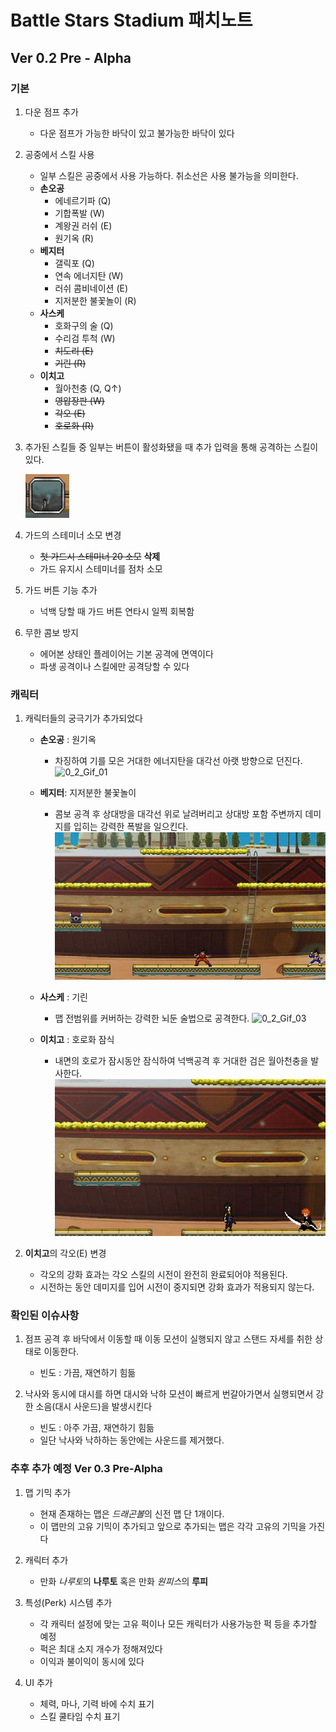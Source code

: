 # Battle Stars Stadium 패치노트

## **Ver 0.2 Pre - Alpha**

### **기본**

1. 다운 점프 추가
    - 다운 점프가 가능한 바닥이 있고 불가능한 바닥이 있다

2. 공중에서 스킬 사용
    - 일부 스킬은 공중에서 사용 가능하다. 취소선은 사용 불가능을 의미한다.
    - **손오공**
        - 에네르기파 (Q) 
        - 기합폭발 (W)
        - 계왕권 러쉬 (E)
        - 원기옥 (R)
    - **베지터**
        - 갤릭포 (Q)
        - 연속 에너지탄 (W)
        - 러쉬 콤비네이션 (E)
        - 지저분한 불꽃놀이 (R)
    - **사스케**
        - 호화구의 술 (Q)
        - 수리검 투척 (W)
        - ~~치도리 (E)~~
        - ~~기린 (R)~~
    - **이치고**
        - 월아천충 (Q, Q↑)
        - ~~영압장판 (W)~~
        - ~~각오 (E)~~
        - ~~호로화 (R)~~

3. 추가된 스킬들 중 일부는 버튼이 활성화됐을 때 추가 입력을 통해 공격하는 스킬이 있다.
    
    ![0_2_Gif_00](https://github.com/junhaeng007/UnityProjects/blob/main/BattleStarsStadium/PatchNote/0.2%20Pre-Alpha/0_2_Gif_00.gif?raw=true)

4. 가드의 스테미너 소모 변경
    - ~~첫 가드시 스테미너 20 소모~~ **삭제**
    - 가드 유지시 스테미너를 점차 소모

5. 가드 버튼 기능 추가
    - 넉백 당할 때 가드 버튼 연타시 일찍 회복함

6. 무한 콤보 방지
    - 에어본 상태인 플레이어는 기본 공격에 면역이다
    - 파생 공격이나 스킬에만 공격당할 수 있다

### **캐릭터**

1. 캐릭터들의 궁극기가 추가되었다
    - **손오공** : 원기옥
        -  차징하여 기를 모은 거대한 에너지탄을 대각선 아랫 방향으로 던진다.
    ![0_2_Gif_01](https://github.com/junhaeng007/UnityProjects/blob/main/BattleStarsStadium/PatchNote/0.2%20Pre-Alpha/0_2_Gif_01.gif?raw=true)

    - **베지터**: 지저분한 불꽃놀이
        - 콤보 공격 후 상대방을 대각선 위로 날려버리고 상대방 포함 주변까지 데미지를 입히는 강력한 폭발을 일으킨다.
    ![0_2_Gif_02](https://github.com/junhaeng007/UnityProjects/blob/main/BattleStarsStadium/PatchNote/0.2%20Pre-Alpha/0_2_Gif_02.gif?raw=true)

    - **사스케** : 기린
        - 맵 전범위를 커버하는 강력한 뇌둔 술법으로 공격한다.
    ![0_2_Gif_03](https://github.com/junhaeng007/UnityProjects/blob/main/BattleStarsStadium/PatchNote/0.2%20Pre-Alpha/0_2_Gif_03.gif?raw=true)

    - **이치고** : 호로화 잠식
        - 내면의 호로가 잠시동안 잠식하여 넉백공격 후 거대한 검은 월아천충을 발사한다.
    ![0_2_Gif_04](https://github.com/junhaeng007/UnityProjects/blob/main/BattleStarsStadium/PatchNote/0.2%20Pre-Alpha/0_2_Gif_04.gif?raw=true)

2. **이치고**의 각오(E) 변경
    - 각오의 강화 효과는 각오 스킬의 시전이 완전히 완료되어야 적용된다.
    - 시전하는 동안 데미지를 입어 시전이 중지되면 강화 효과가 적용되지 않는다.


### **확인된 이슈사항**

1. 점프 공격 후 바닥에서 이동할 때 이동 모션이 실행되지 않고 스탠드 자세를 취한 상태로 이동한다. 
    - 빈도 : 가끔, 재연하기 힘듦

2. 낙사와 동시에 대시를 하면 대시와 낙하 모션이 빠르게 번갈아가면서 실행되면서 강한 소음(대시 사운드)을 발생시킨다
    - 빈도 : 아주 가끔, 재연하기 힘듦
    - 일단 낙사와 낙하하는 동안에는 사운드를 제거했다.


### 추후 추가 예정 Ver 0.3 Pre-Alpha

1. 맵 기믹 추가
    - 현재 존재하는 맵은 *드래곤볼*의 신전 맵 단 1개이다.
    - 이 맵만의 고유 기믹이 추가되고 앞으로 추가되는 맵은 각각 고유의 기믹을 가진다

2. 캐릭터 추가
    - 만화 *나루토*의 **나루토** 혹은 만화 *원피스*의 **루피**

3. 특성(Perk) 시스템 추가
    - 각 캐릭터 설정에 맞는 고유 퍽이나 모든 캐릭터가 사용가능한 퍽 등을 추가할 예정
    - 퍽은 최대 소지 개수가 정해져있다
    - 이익과 불이익이 동시에 있다

4. UI 추가
    - 체력, 마나, 기력 바에 수치 표기
    - 스킬 쿨타임 수치 표기
